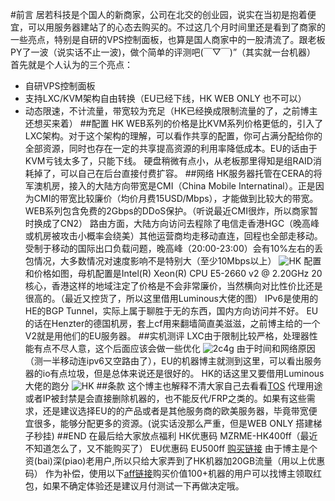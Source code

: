 #前言
居若科技是个国人的新商家，公司在北交的创业园，说实在当初是抱着便宜，可以用服务器建站了的心态去购买的。不过这几个月时间里还是看到了商家的一些亮点，特别是自研的VPS控制面板，也算是国人商家中的一股清流了。跟老板PY了一波（说实话不止一波)，做个简单的评测吧(￣▽￣)”（其实就一台机器）
首先就是个人认为的三个亮点：

* 自研VPS控制面板
* 支持LXC/KVM架构自由转换（EU已经下线，HK WEB ONLY 也不可以）
* 动态限速，不计流量，带宽较为充足（HK已经换成限制流量的了，之前博主还想买来着）
##配置
HK WEB系列的价格是比KVM系列价格更低的，引入了LXC架构。对于这个架构的理解，可以看作共享的配置，你可占满分配给你的全部资源，同时也存在一定的共享提高资源的利用率降低成本。EU的话由于KVM亏钱太多了，只能下线。
硬盘稍微有点小，从老板那里得知是组RAID消耗掉了，可以自己在后台直接付费扩容。
##网络
HK服务器托管在CERA的将军澳机房，接入的大陆方向带宽是CMI（China Mobile Internatinal）。正是因为CMI的带宽比较廉价（均价月费15USD/Mbps），才能做到比较大的带宽。WEB系列包含免费的2Gbps的DDoS保护。（听说最近CMI很炸，所以商家暂时换成了CN2）
路由方面，大陆方向访问去程除了电信走香港HGC（晚高峰或机房被攻击小概率会绕美）其他运营商均走移动直连，回程也全部走移动。受制于移动的国际出口负载问题，晚高峰（20:00-23:00）会有10%左右的丢包情况，大多数情况对速度影响不是特别大（至少10Mbps以上）
![HK](https://blog.cdn.luotianyi.vc/wp-content/uploads/2020-01-21_11-23-14.jpg)
配置和价格如图，母机配置是Intel(R) Xeon(R) CPU E5-2660 v2 @ 2.20GHz 20 核心，香港这样的地域注定了价格是不会非常廉价，当然横向对比性价比还是很高的。（最近又控货了，所以这里借用Luminous大佬的图）
IPv6是使用的HE的BGP Tunnel，实际上属于聊胜于无的东西，国内方向访问并不好。
EU的话在Henzter的德国机房，套上cf用来翻墙简直美滋滋，之前博主给的一个V2就是用他们的EU服务器。
##实机测评
LXC由于限制比较严格，处理器性能有点不尽人意，这个后面应该会做一些优化
![2c4g](https://img.mzrme.com/2020/05/10/f3ee170710c0a.png)
由于时间和网络原因（测一半移动连ipv6又空路由了），EU的机器博主就测到这里，可以看出服务器的io有点垃圾，但是总体来说还是很好的。
HK的话这里又要借用Luminous大佬的跑分
![HK](https://blog.cdn.luotianyi.vc/wp-content/uploads/2020-01-21_11-53-26.jpg)
##条款
这个博主也解释不清大家自己去看看[TOS](https://www.safly.org/oranme-iaas-website-product/)
代理用途或者IP被封禁是会直接删除机器的，也不能反代/FRP之类的。如果有这些需求，还是建议选择EU的的产品或者是其他服务商的欧美服务器，毕竟带宽便宜很多，能够分配更多的资源。(说实话没那么严重，但是WEB ONLY 搭建梯子秒挂)
##END
在最后给大家放点福利
HK优惠码 MZRME-HK400ff（最近不知道怎么了，又不能购买了）
EU优惠码 EU500ff
[购买链接](https://console.oranme.com/cart.php)
由于博主是个资(bai)深(piao)老用户,所以只给大家弄到了HK机器加20GB流量（用以上优惠码）
作为补偿，使用以下[aff链接](https://console.oranme.com/aff.php?aff=107)购买价值100+机器的用户可以找博主领取红包，如果不确定体验还是建议月付测试一下再做决定哦。

